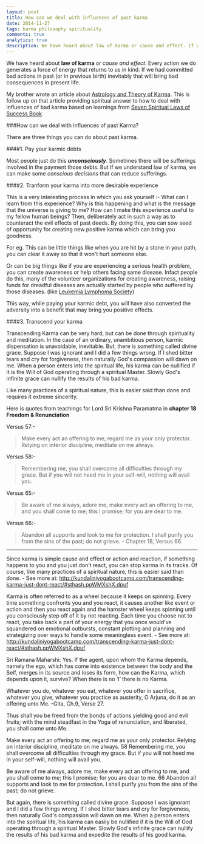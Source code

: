 ```yaml
---
layout: post
title: How can we deal with influences of past karma
date: 2014-11-27
tags: karma philosophy spirituality
comments: true
analytics: true
description: We have heard about law of karma or cause and effect. If we had committed bad actions in past inevitably that will bring bad consequences in present life. In this post I will provide spiritual answer to how to deal with influences of bad karma
---
```


We have heard about **law of karma** or *cause and effect*. Every action we do generates a force of energy that returns to us in kind. If we had committed bad actions in past (or in previous birth) inevitably that will bring bad consequences in present life.

My brother wrote an article about [Astrology and Theory of Karma](http://innovativeastrosolutions.wordpress.com/2014/03/31/astrology-and-theory-of-karma/).
This is follow up on that article providing spiritual answer to how to deal with influences of bad karma based on learnings from [Seven Spiritual Laws of Success Book](http://www.amazon.com/Seven-Spiritual-Laws-Success-Fulfillment-ebook/dp/B005BY3XHC/)
<br/>

###How can we deal with influences of past Karma?

There are three things you can do about past karma.

####1. Pay your karmic debts

Most people just do this ***unconsciously***. Sometimes there will be sufferings involved in the payment those debts. But if we understand law of karma, we can make some *conscious decisions* that can reduce sufferings.

####2. Tranform your karma into more desirable experience

This is a very interesting process in which you ask yourself :- What can I learn from this experience? Why is this happening and what is the message that the universe is giving to me? How can I make this experience useful to my fellow human beings? Then, deliberately act in such a way as to counteract the evil effects of past deeds. By doing this, you can sow seed of opportunity for creating new positive karma which can bring you goodness.
 
For eg. This can be little things like when you are hit by a stone in your path, you can clear it away so that it won't hurt someone else. 

Or can be big things like if you are experiencing a serious health problem, you can create awareness or help others facing same disease. Infact people do this, many of the volunteer organizations for creating awareness, raising funds for dreadful diseases are actually started by people who suffered by those diseases. (like [Leukemia Lymphoma Society](http://en.wikipedia.org/wiki/Leukemia_%26_Lymphoma_Society#History))

This way, while paying your karmic debt, you will have also converted the adversity into a benefit that may bring you positive effects.

####3. Transcend your karma

Transcending Karma can be very hard, but can be done through spirituality and meditation. In the case of an ordinary, unambitious person, karmic dispensation is unavoidable, inevitable.
But, there is something called divine grace. Suppose I was ignorant and I did a few things wrong. 
If I shed bitter tears and cry for forgiveness, then naturally God's compassion will dawn on me. 
When a person enters into the spiritual life, his karma can be nullified if it is the Will of God operating through a spiritual Master.
Slowly God's infinite grace can nullify the results of his bad karma.

Like many practices of a spiritual nature, this is easier said than done and requires it extreme sincerity.

Here is quotes from teachings for Lord Sri Krishna Paramatma in **chapter 18 Freedom & Renunciation**

Versus 57:-
>Make every act an offering to me; regard me as your only protector. Relying on interior discipline, meditate on me always.

Versus 58:-
>Remembering me, you shall overcome all difficulties through my grace. But if you will not heed me in your self-will, nothing will avail you.

Versus 65:-
>Be aware of me always, adore me, make every act an offering to me, and you shall come to me; this I promise; for you are dear to me.

Versus 66:-

>Abandon all supports and look to me for protection. I shall purify you from the sins of the past; do not grieve. - Chapter 18, Versus 66.


------

Since karma is simple cause and effect or action and reaction, if something happens to you and you just don’t react, you can stop karma in its tracks. Of course, like many practices of a spiritual nature, this is easier said than done. - See more at: http://kundaliniyogabootcamp.com/transcending-karma-just-dont-react/#sthash.ppWMXshX.dpuf

Karma is often referred to as a wheel because it keeps on spinning. Every time something confronts you and you react, it causes another like event or action and then you react again and the hamster wheel keeps spinning until you consciously step off of it by not reacting. Each time you choose not to react, you take back a part of your energy that you once would’ve squandered on emotional outbursts, constant plotting and planning and strategizing over ways to handle some meaningless event. - See more at: http://kundaliniyogabootcamp.com/transcending-karma-just-dont-react/#sthash.ppWMXshX.dpuf

Sri Ramana Maharshi: Yes. If the agent, upon whom the Karma depends, namely the ego, which has come into existence between the body and the Self, merges in its source and loses its form, how can the Karma, which depends upon it, survive? When there is no ‘I’ there is no Karma.

Whatever you do, whatever you eat, whatever you offer in sacrifice, whatever you give, whatever you practice as austerity, O Arjuna, do it as an offering unto Me.
-Gita, Ch.9, Verse 27.

Thus shall you be freed from the bonds of actions yielding good and evil fruits; with the mind steadfast in the Yoga of renunciation, and liberated, you shall come unto Me.

Make every act an offering to me; regard me as your only protector. Relying
on interior discipline, meditate on me always. 58 Remembering me, you shall overcome all difficulties through my grace. But if you will not heed me in your self-will, nothing will avail you.

Be aware of me always, adore me, make every act an offering to me, and you shall come to me; this I promise; for you are dear to me. 66 Abandon all supports and look to me for protection. I shall purify you from the sins of the past; do not grieve.

But again, there is something called divine grace. Suppose I was ignorant and I did a few things wrong. If I shed bitter tears and cry for forgiveness, then naturally God's compassion will dawn on me. When a person enters into the spiritual life, his karma can easily be nullified if it is the Will of God operating through a spiritual Master. Slowly God's infinite grace can nullify the results of his bad karma and expedite the results of his good karma.

